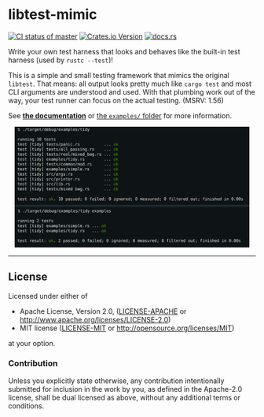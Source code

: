 # libtest-mimic

[<img alt="CI status of master" src="https://img.shields.io/github/workflow/status/LukasKalbertodt/libtest-mimic/CI/master?label=CI&logo=github&logoColor=white&style=for-the-badge" height="23">](https://github.com/LukasKalbertodt/libtest-mimic/actions?query=workflow%3ACI+branch%3Amaster)
[<img alt="Crates.io Version" src="https://img.shields.io/crates/v/libtest-mimic?logo=rust&style=for-the-badge" height="23">](https://crates.io/crates/libtest-mimic)
[<img alt="docs.rs" src="https://img.shields.io/crates/v/libtest-mimic?color=blue&label=docs&style=for-the-badge" height="23">](https://docs.rs/libtest-mimic)

Write your own test harness that looks and behaves like the built-in test harness (used by `rustc --test`)!

This is a simple and small testing framework that mimics the original `libtest`.
That means: all output looks pretty much like `cargo test` and most CLI arguments are understood and used.
With that plumbing work out of the way, your test runner can focus on the actual testing.
(MSRV: 1.56)

See [**the documentation**](https://docs.rs/libtest-mimic) or [the `examples/` folder](/examples) for more information.


<p align="center">
    <img src=".github/readme.png" width="95%"></img>
</p>


---

## License

Licensed under either of

 * Apache License, Version 2.0, ([LICENSE-APACHE](LICENSE-APACHE) or http://www.apache.org/licenses/LICENSE-2.0)
 * MIT license ([LICENSE-MIT](LICENSE-MIT) or http://opensource.org/licenses/MIT)

at your option.

### Contribution

Unless you explicitly state otherwise, any contribution intentionally submitted
for inclusion in the work by you, as defined in the Apache-2.0 license, shall
be dual licensed as above, without any additional terms or conditions.
